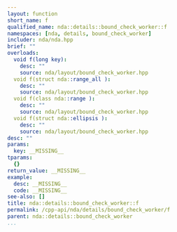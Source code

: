 ```yaml
---
layout: function
short_name: f
qualified_name: nda::details::bound_check_worker::f
namespaces: [nda, details, bound_check_worker]
includer: nda/nda.hpp
brief: ""
overloads:
  void f(long key):
    desc: ""
    source: nda/layout/bound_check_worker.hpp
  void f(struct nda::range_all ):
    desc: ""
    source: nda/layout/bound_check_worker.hpp
  void f(class nda::range ):
    desc: ""
    source: nda/layout/bound_check_worker.hpp
  void f(struct nda::ellipsis ):
    desc: ""
    source: nda/layout/bound_check_worker.hpp
desc: ""
params:
  key: __MISSING__
tparams:
  {}
return_value: __MISSING__
example:
  desc: __MISSING__
  code: __MISSING__
see-also: []
title: nda::details::bound_check_worker::f
permalink: /cpp-api/nda/details/bound_check_worker/f
parent: nda::details::bound_check_worker
...
```


